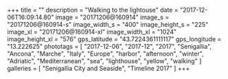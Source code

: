 +++
title = ""
description = "Walking to the lightouse"
date = "2017-12-06T16:09:14.80"
image = "20171206@160914"
image_s = "20171206@160914-s"
image_width_s = "400"
image_height_s = "225"
image_xl = "20171206@160914-xl"
image_width_xl = "1024"
image_height_xl = "576"
gps_latitude = "43.7224361111117"
gps_longitude = "13.222625"
phototags = [ "2017-12-06", "2017-12", "2017", "Senigallia", "Ancona", "Marche", "Italy", "Europe", "harbor", "afternoon", "winter", "Adriatic", "Mediterranean", "sea", "lighthouse", "yellow", "walking" ]
galleries = [ "Senigallia City and Seaside", "Timeline 2017" ]
+++
